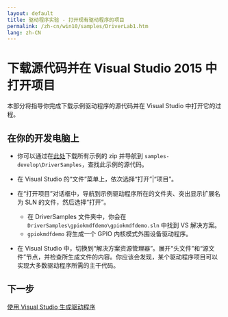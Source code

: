 ```yaml
---
layout: default
title: 驱动程序实验 - 打开现有驱动程序的项目
permalink: /zh-cn/win10/samples/DriverLab1.htm
lang: zh-CN
---
```


# 下载源代码并在 Visual Studio 2015 中打开项目
本部分将指导你完成下载示例驱动程序的源代码并在 Visual Studio 中打开它的过程。

## 在你的开发电脑上

* 你可以通过在[此处](https://github.com/ms-iot/samples/archive/develop.zip)下载所有示例的 zip 并导航到 `samples-develop\DriverSamples`，查找此示例的源代码。

* 在 Visual Studio 的“文件”菜单上，依次选择“打开”\|“项目”。

* 在“打开项目”对话框中，导航到示例驱动程序所在的文件夹、突出显示扩展名为 SLN 的文件，然后选择“打开”。
    * 在 DriverSamples 文件夹中，你会在 `DriverSamples\gpiokmdfdemo\gpiokmdfdemo.sln` 中找到 VS 解决方案。
    * `gpiokmdfdemo` 将生成一个 GPIO 内核模式外围设备驱动程序。
    
* 在 Visual Studio 中，切换到“解决方案资源管理器”。展开“头文件”和“源文件”节点，并检查所生成文件的内容。你应该会发现，某个驱动程序项目可以实现大多数驱动程序所需的主干代码。

## 下一步
[使用 Visual Studio 生成驱动程序]({{site.baseurl}}/{{page.lang}}/win10/samples/DriverLab2.htm)
